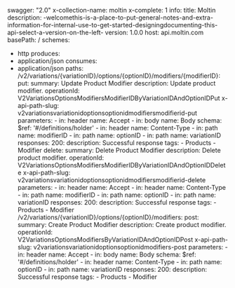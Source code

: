 swagger: "2.0"
x-collection-name: moltin
x-complete: 1
info:
  title: Moltin
  description: -welcomethis-is-a-place-to-put-general-notes-and-extra-information-for-internal-use-to-get-started-designingdocumenting-this-api-select-a-version-on-the-left-
  version: 1.0.0
host: api.moltin.com
basePath: /
schemes:
- http
produces:
- application/json
consumes:
- application/json
paths:
  /v2/variations/{variationID}/options/{optionID}/modifiers/{modifierID}:
    put:
      summary: Update Product Modifier
      description: Update product modifier.
      operationId: V2VariationsOptionsModifiersModifierIDByVariationIDAndOptionIDPut
      x-api-path-slug: v2variationsvariationidoptionsoptionidmodifiersmodifierid-put
      parameters:
      - in: header
        name: Accept
      - in: body
        name: Body
        schema:
          $ref: '#/definitions/holder'
      - in: header
        name: Content-Type
      - in: path
        name: modifierID
      - in: path
        name: optionID
      - in: path
        name: variationID
      responses:
        200:
          description: Successful response
      tags:
      - Products
      - Modifier
    delete:
      summary: Delete Product Modifier
      description: Delete product modifier.
      operationId: V2VariationsOptionsModifiersModifierIDByVariationIDAndOptionIDDelete
      x-api-path-slug: v2variationsvariationidoptionsoptionidmodifiersmodifierid-delete
      parameters:
      - in: header
        name: Accept
      - in: header
        name: Content-Type
      - in: path
        name: modifierID
      - in: path
        name: optionID
      - in: path
        name: variationID
      responses:
        200:
          description: Successful response
      tags:
      - Products
      - Modifier
  /v2/variations/{variationID}/options/{optionID}/modifiers:
    post:
      summary: Create Product Modifier
      description: Create product modifier.
      operationId: V2VariationsOptionsModifiersByVariationIDAndOptionIDPost
      x-api-path-slug: v2variationsvariationidoptionsoptionidmodifiers-post
      parameters:
      - in: header
        name: Accept
      - in: body
        name: Body
        schema:
          $ref: '#/definitions/holder'
      - in: header
        name: Content-Type
      - in: path
        name: optionID
      - in: path
        name: variationID
      responses:
        200:
          description: Successful response
      tags:
      - Products
      - Modifier